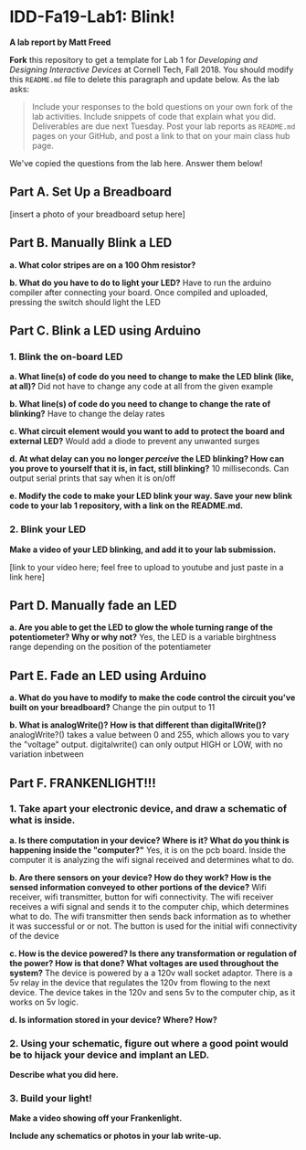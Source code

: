 # IDD-Fa19-Lab1: Blink!

**A lab report by Matt Freed**

**Fork** this repository to get a template for Lab 1 for *Developing and Designing Interactive Devices* at Cornell Tech, Fall 2018. You should modify this `README.md` file to delete this paragraph and update below. As the lab asks:

> Include your responses to the bold questions on your own fork of the lab activities. Include snippets of code that explain what you did. Deliverables are due next Tuesday. Post your lab reports as `README.md` pages on your GitHub, and post a link to that on your main class hub page.

We've copied the questions from the lab here. Answer them below!

## Part A. Set Up a Breadboard

[insert a photo of your breadboard setup here]


## Part B. Manually Blink a LED

**a. What color stripes are on a 100 Ohm resistor?**
 
**b. What do you have to do to light your LED?**
     Have to run the arduino compiler after connecting your board. Once compiled and uploaded, pressing the switch should light the LED


## Part C. Blink a LED using Arduino

### 1. Blink the on-board LED

**a. What line(s) of code do you need to change to make the LED blink (like, at all)?**
     Did not have to change any code at all from the given example

**b. What line(s) of code do you need to change to change the rate of blinking?**
     Have to change the delay rates
     
**c. What circuit element would you want to add to protect the board and external LED?**
     Would add a diode to prevent any unwanted surges
     
**d. At what delay can you no longer *perceive* the LED blinking? How can you prove to yourself that it is, in fact, still blinking?**
     10 milliseconds. Can output serial prints that say when it is on/off
     
**e. Modify the code to make your LED blink your way. Save your new blink code to your lab 1 repository, with a link on the README.md.**


### 2. Blink your LED

**Make a video of your LED blinking, and add it to your lab submission.**

[link to your video here; feel free to upload to youtube and just paste in a link here]


## Part D. Manually fade an LED

**a. Are you able to get the LED to glow the whole turning range of the potentiometer? Why or why not?**
     Yes, the LED is a variable birghtness range depending on the position of the potentiameter

## Part E. Fade an LED using Arduino

**a. What do you have to modify to make the code control the circuit you've built on your breadboard?**
     Change the pin output to 11

**b. What is analogWrite()? How is that different than digitalWrite()?**
     analogWrite?() takes a value between 0 and 255, which allows you to vary the "voltage" output. digitalwrite() can only output HIGH or LOW, with no variation inbetween


## Part F. FRANKENLIGHT!!!

### 1. Take apart your electronic device, and draw a schematic of what is inside. 

**a. Is there computation in your device? Where is it? What do you think is happening inside the "computer?"**
   Yes, it is on the pcb board. Inside the computer it is analyzing the wifi signal received and determines what to do.
   
**b. Are there sensors on your device? How do they work? How is the sensed information conveyed to other portions of the device?**
  Wifi receiver, wifi transmitter, button for wifi connectivity. The wifi receiver receives a wifi signal and sends it to the computer chip, which determines what to do. The wifi transmitter then sends back information as to whether it was successful or or not. The button is used for the initial wifi connectivity of the device
  
**c. How is the device powered? Is there any transformation or regulation of the power? How is that done? What voltages are used throughout the system?**
The device is powered by a a 120v wall socket adaptor. There is a 5v relay in the device that regulates the 120v from flowing to the next device. The device takes in the 120v and sens 5v to the computer chip, as it works on 5v logic.

**d. Is information stored in your device? Where? How?**
 
### 2. Using your schematic, figure out where a good point would be to hijack your device and implant an LED.

**Describe what you did here.**

### 3. Build your light!

**Make a video showing off your Frankenlight.**

**Include any schematics or photos in your lab write-up.**
